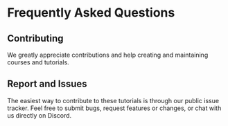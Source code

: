 # Frequently Asked Questions

## Contributing

We greatly appreciate contributions and help creating and maintaining courses and tutorials.

## Report and Issues

The easiest way to contribute to these tutorials is through our public issue tracker. Feel free to submit bugs, request features or changes, or chat with us directly on Discord.